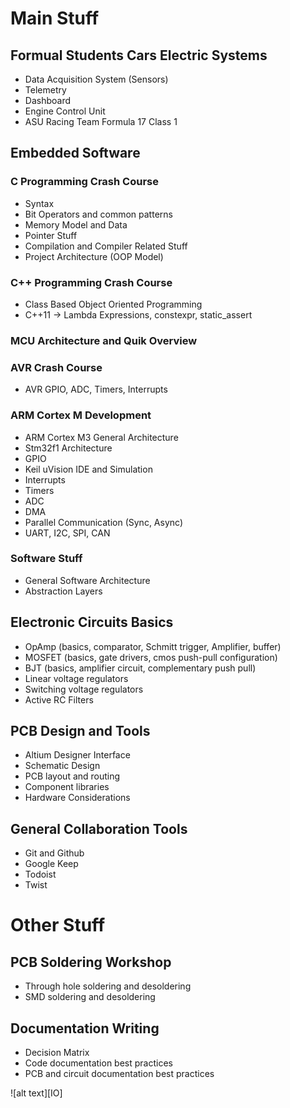# Main Stuff
## Formual Students Cars Electric Systems
- Data Acquisition System (Sensors)
- Telemetry
- Dashboard
- Engine Control Unit
- ASU Racing Team Formula 17 Class 1
## Embedded Software
### C Programming Crash Course
- Syntax
- Bit Operators and common patterns
- Memory Model and Data
- Pointer Stuff
- Compilation and Compiler Related Stuff
- Project Architecture (OOP Model)
### C++ Programming Crash Course
- Class Based Object Oriented Programming
- C++11 -> Lambda Expressions, constexpr, static_assert
### MCU Architecture and Quik Overview
### AVR Crash Course
- AVR GPIO, ADC, Timers, Interrupts
### ARM Cortex M Development
- ARM Cortex M3 General Architecture
- Stm32f1 Architecture
- GPIO 
- Keil uVision IDE and Simulation
- Interrupts
- Timers
- ADC
- DMA
- Parallel Communication (Sync, Async)
- UART, I2C, SPI, CAN
### Software Stuff
- General Software Architecture
- Abstraction Layers
## Electronic Circuits Basics
- OpAmp (basics, comparator, Schmitt trigger, Amplifier, buffer)
- MOSFET (basics, gate drivers, cmos push-pull configuration)
- BJT (basics, amplifier circuit, complementary push pull)
- Linear voltage regulators
- Switching voltage regulators
- Active RC Filters
## PCB Design and Tools
- Altium Designer Interface
- Schematic Design
- PCB layout and routing
- Component libraries
- Hardware Considerations
## General Collaboration Tools
- Git and Github
- Google Keep
- Todoist
- Twist

# Other Stuff
## PCB Soldering Workshop
- Through hole soldering and desoldering
- SMD soldering and desoldering
## Documentation Writing
- Decision Matrix
- Code documentation best practices
- PCB and circuit documentation best practices

![alt text][IO]

